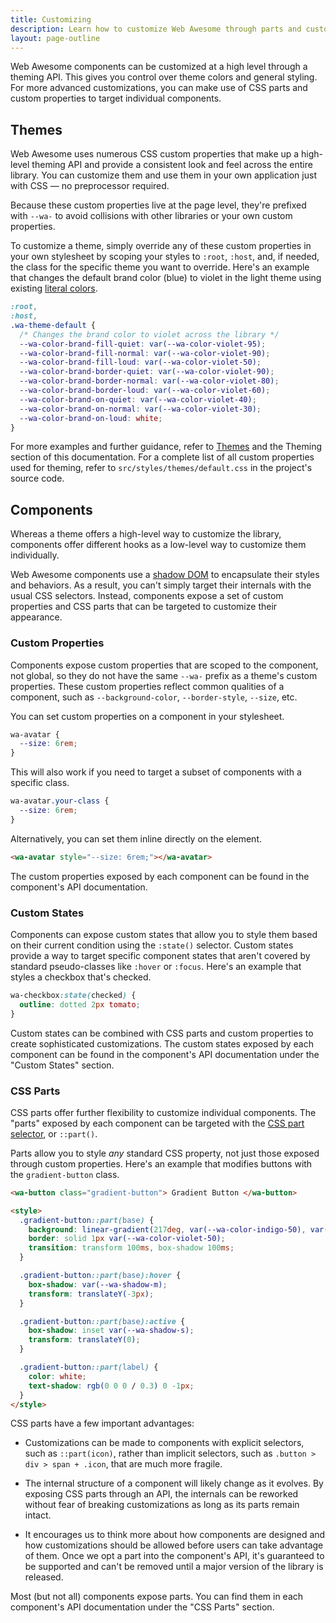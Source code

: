 ```yaml
---
title: Customizing
description: Learn how to customize Web Awesome through parts and custom properties.
layout: page-outline
---
```


Web Awesome components can be customized at a high level through a theming API. This gives you control over theme colors and general styling. For more advanced customizations, you can make use of CSS parts and custom properties to target individual components.

## Themes

Web Awesome uses numerous CSS custom properties that make up a high-level theming API and provide a consistent look and feel across the entire library. You can customize them and use them in your own application just with CSS — no preprocessor required.

Because these custom properties live at the page level, they're prefixed with `--wa-` to avoid collisions with other libraries or your own custom properties.

To customize a theme, simply override any of these custom properties in your own stylesheet by scoping your styles to `:root`, `:host`, and, if needed, the class for the specific theme you want to override. Here's an example that changes the default brand color (blue) to violet in the light theme using existing [literal colors](/docs/theming/color/#literal-colors).

```css
:root,
:host,
.wa-theme-default {
  /* Changes the brand color to violet across the library */
  --wa-color-brand-fill-quiet: var(--wa-color-violet-95);
  --wa-color-brand-fill-normal: var(--wa-color-violet-90);
  --wa-color-brand-fill-loud: var(--wa-color-violet-50);
  --wa-color-brand-border-quiet: var(--wa-color-violet-90);
  --wa-color-brand-border-normal: var(--wa-color-violet-80);
  --wa-color-brand-border-loud: var(--wa-color-violet-60);
  --wa-color-brand-on-quiet: var(--wa-color-violet-40);
  --wa-color-brand-on-normal: var(--wa-color-violet-30);
  --wa-color-brand-on-loud: white;
}
```

For more examples and further guidance, refer to [Themes](/docs/themes) and the Theming section of this documentation. For a complete list of all custom properties used for theming, refer to `src/styles/themes/default.css` in the project's source code.

## Components

Whereas a theme offers a high-level way to customize the library, components offer different hooks as a low-level way to customize them individually.

Web Awesome components use a [shadow DOM](https://developer.mozilla.org/en-US/docs/Web/Web_Components/Using_shadow_DOM) to encapsulate their styles and behaviors. As a result, you can't simply target their internals with the usual CSS selectors. Instead, components expose a set of custom properties and CSS parts that can be targeted to customize their appearance.

### Custom Properties

Components expose custom properties that are scoped to the component, not global, so they do not have the same `--wa-` prefix as a theme's custom properties. These custom properties reflect common qualities of a component, such as `--background-color`, `--border-style`, `--size`, etc.

You can set custom properties on a component in your stylesheet.

```css
wa-avatar {
  --size: 6rem;
}
```

This will also work if you need to target a subset of components with a specific class.

```css
wa-avatar.your-class {
  --size: 6rem;
}
```

Alternatively, you can set them inline directly on the element.

```html
<wa-avatar style="--size: 6rem;"></wa-avatar>
```

The custom properties exposed by each component can be found in the component's API documentation.

### Custom States

Components can expose custom states that allow you to style them based on their current condition using the `:state()` selector. Custom states provide a way to target specific component states that aren't covered by standard pseudo-classes like `:hover` or `:focus`.
Here's an example that styles a checkbox that's checked.

```css
wa-checkbox:state(checked) {
  outline: dotted 2px tomato;
}
```

Custom states can be combined with CSS parts and custom properties to create sophisticated customizations. The custom states exposed by each component can be found in the component's API documentation under the "Custom States" section.

### CSS Parts

CSS parts offer further flexibility to customize individual components. The "parts" exposed by each component can be targeted with the [CSS part selector](https://developer.mozilla.org/en-US/docs/Web/CSS/::part), or `::part()`.

Parts allow you to style *any* standard CSS property, not just those exposed through custom properties. Here's an example that modifies buttons with the `gradient-button` class.

```html {.example}
<wa-button class="gradient-button"> Gradient Button </wa-button>

<style>
  .gradient-button::part(base) {
    background: linear-gradient(217deg, var(--wa-color-indigo-50), var(--wa-color-violet-50), var(--wa-color-red-50));
    border: solid 1px var(--wa-color-violet-50);
    transition: transform 100ms, box-shadow 100ms;
  }

  .gradient-button::part(base):hover {
    box-shadow: var(--wa-shadow-m);
    transform: translateY(-3px);
  }

  .gradient-button::part(base):active {
    box-shadow: inset var(--wa-shadow-s);
    transform: translateY(0);
  }

  .gradient-button::part(label) {
    color: white;
    text-shadow: rgb(0 0 0 / 0.3) 0 -1px;
  }
</style>
```

CSS parts have a few important advantages:

- Customizations can be made to components with explicit selectors, such as `::part(icon)`, rather than implicit selectors, such as `.button > div > span + .icon`, that are much more fragile.

- The internal structure of a component will likely change as it evolves. By exposing CSS parts through an API, the internals can be reworked without fear of breaking customizations as long as its parts remain intact.

- It encourages us to think more about how components are designed and how customizations should be allowed before users can take advantage of them. Once we opt a part into the component's API, it's guaranteed to be supported and can't be removed until a major version of the library is released.

Most (but not all) components expose parts. You can find them in each component's API documentation under the "CSS Parts" section.

